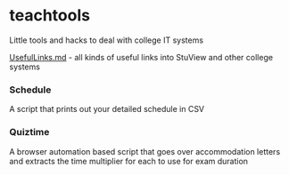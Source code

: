 # teachtools
Little tools and hacks to deal with college IT systems

[UsefulLinks.md](UsefulLinks.md) - all kinds of useful links into StuView and other college systems

### Schedule
A script that prints out your detailed schedule in CSV

### Quiztime
A browser automation based script that goes over accommodation letters and extracts the time multiplier for each to use for exam duration